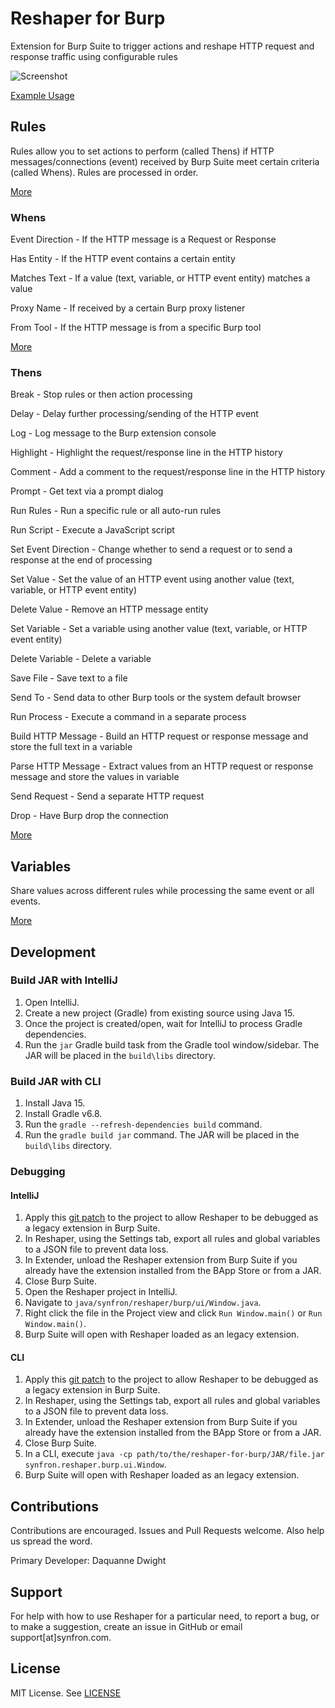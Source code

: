 # Reshaper for Burp

Extension for Burp Suite to trigger actions and reshape HTTP request and response traffic using configurable rules

![Screenshot](https://user-images.githubusercontent.com/48854453/116795270-c797c100-aaa1-11eb-8353-580f7cf6e6d1.png)

[Example Usage](https://synfron.github.io/ReshaperForBurp/Examples.html)

## Rules

Rules allow you to set actions to perform (called Thens) if HTTP messages/connections (event) received by Burp Suite meet certain criteria (called Whens). Rules are processed in order.

[More](https://synfron.github.io/ReshaperForBurp/Rules.html)

### Whens

Event Direction - If the HTTP message is a Request or Response

Has Entity - If the HTTP event contains a certain entity

Matches Text - If a value (text, variable, or HTTP event entity) matches a value

Proxy Name - If received by a certain Burp proxy listener

From Tool - If the HTTP message is from a specific Burp tool

[More](https://synfron.github.io/ReshaperForBurp/Rules.html#whens)

### Thens

Break - Stop rules or then action processing

Delay - Delay further processing/sending of the HTTP event

Log - Log message to the Burp extension console

Highlight - Highlight the request/response line in the HTTP history

Comment - Add a comment to the request/response line in the HTTP history

Prompt - Get text via a prompt dialog

Run Rules - Run a specific rule or all auto-run rules

Run Script - Execute a JavaScript script

Set Event Direction - Change whether to send a request or to send a response at the end of processing

Set Value - Set the value of an HTTP event using another value (text, variable, or HTTP event entity)

Delete Value - Remove an HTTP message entity

Set Variable - Set a variable using another value (text, variable, or HTTP event entity)

Delete Variable - Delete a variable

Save File - Save text to a file

Send To - Send data to other Burp tools or the system default browser

Run Process - Execute a command in a separate process

Build HTTP Message - Build an HTTP request or response message and store the full text in a variable

Parse HTTP Message - Extract values from an HTTP request or response message and store the values in variable

Send Request - Send a separate HTTP request

Drop - Have Burp drop the connection

[More](https://synfron.github.io/ReshaperForBurp/Rules.html#thens)

## Variables

Share values across different rules while processing the same event or all events.

[More](https://synfron.github.io/ReshaperForBurp/Variables.html)

## Development

### Build JAR with IntelliJ

1. Open IntelliJ.
2. Create a new project (Gradle) from existing source using Java 15.
3. Once the project is created/open, wait for IntelliJ to process Gradle dependencies.
4. Run the `jar` Gradle build task from the Gradle tool window/sidebar. The JAR will be placed in the `build\libs` directory.

### Build JAR with CLI

1. Install Java 15.
2. Install Gradle v6.8.
3. Run the `gradle --refresh-dependencies build` command.
4. Run the `gradle build jar` command. The JAR will be placed in the `build\libs` directory.

### Debugging

#### IntelliJ

1. Apply this [git patch](https://gist.github.com/ddwightx/d3f27fdbeebe0d017103c2bae1574386) to the project to allow Reshaper to be debugged as a legacy extension in Burp Suite.
2. In Reshaper, using the Settings tab, export all rules and global variables to a JSON file to prevent data loss.
3. In Extender, unload the Reshaper extension from Burp Suite if you already have the extension installed from the BApp Store or from a JAR.
4. Close Burp Suite.
5. Open the Reshaper project in IntelliJ.
6. Navigate to `java/synfron/reshaper/burp/ui/Window.java`.
7. Right click the file in the Project view and click `Run Window.main()` or `Run Window.main()`.
8. Burp Suite will open with Reshaper loaded as an legacy extension.

#### CLI

1. Apply this [git patch](https://gist.github.com/ddwightx/d3f27fdbeebe0d017103c2bae1574386) to the project to allow Reshaper to be debugged as a legacy extension in Burp Suite.
2. In Reshaper, using the Settings tab, export all rules and global variables to a JSON file to prevent data loss.
3. In Extender, unload the Reshaper extension from Burp Suite if you already have the extension installed from the BApp Store or from a JAR.
4. Close Burp Suite.
5. In a CLI, execute `java -cp path/to/the/reshaper-for-burp/JAR/file.jar synfron.reshaper.burp.ui.Window`.
6. Burp Suite will open with Reshaper loaded as an legacy extension.

## Contributions

Contributions are encouraged. Issues and Pull Requests welcome. Also help us spread the word.

Primary Developer: Daquanne Dwight

## Support

For help with how to use Reshaper for a particular need, to report a bug, or to make a suggestion, create an issue in GitHub or email support[at]synfron.com.

## License

MIT License. See [LICENSE](https://github.com/synfron/ReshaperForBurp/blob/master/LICENSE)
